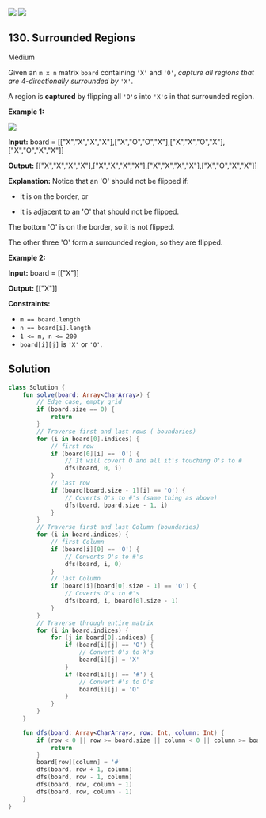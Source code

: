 [![](https://img.shields.io/github/stars/LeetCode-Top-Interview-150/LeetCode-Top-Interview-150?label=Stars&style=flat-square)](https://github.com/LeetCode-Top-Interview-150/LeetCode-Top-Interview-150)
[![](https://img.shields.io/github/forks/LeetCode-Top-Interview-150/LeetCode-Top-Interview-150?label=Fork%20me%20on%20GitHub%20&style=flat-square)](https://github.com/LeetCode-Top-Interview-150/LeetCode-Top-Interview-150/fork)

## 130\. Surrounded Regions

Medium

Given an `m x n` matrix `board` containing `'X'` and `'O'`, _capture all regions that are 4-directionally surrounded by_ `'X'`.

A region is **captured** by flipping all `'O'`s into `'X'`s in that surrounded region.

**Example 1:**

![](https://assets.leetcode.com/uploads/2021/02/19/xogrid.jpg)

**Input:** board = \[\["X","X","X","X"],["X","O","O","X"],["X","X","O","X"],["X","O","X","X"]]

**Output:** [["X","X","X","X"],["X","X","X","X"],["X","X","X","X"],["X","O","X","X"]]

**Explanation:** Notice that an 'O' should not be flipped if:

- It is on the border, or

- It is adjacent to an 'O' that should not be flipped. 

The bottom 'O' is on the border, so it is not flipped. 
 
The other three 'O' form a surrounded region, so they are flipped.

**Example 2:**

**Input:** board = \[\["X"]]

**Output:** [["X"]]

**Constraints:**

*   `m == board.length`
*   `n == board[i].length`
*   `1 <= m, n <= 200`
*   `board[i][j]` is `'X'` or `'O'`.

## Solution

```kotlin
class Solution {
    fun solve(board: Array<CharArray>) {
        // Edge case, empty grid
        if (board.size == 0) {
            return
        }
        // Traverse first and last rows ( boundaries)
        for (i in board[0].indices) {
            // first row
            if (board[0][i] == 'O') {
                // It will covert O and all it's touching O's to #
                dfs(board, 0, i)
            }
            // last row
            if (board[board.size - 1][i] == 'O') {
                // Coverts O's to #'s (same thing as above)
                dfs(board, board.size - 1, i)
            }
        }
        // Traverse first and last Column (boundaries)
        for (i in board.indices) {
            // first Column
            if (board[i][0] == 'O') {
                // Converts O's to #'s
                dfs(board, i, 0)
            }
            // last Column
            if (board[i][board[0].size - 1] == 'O') {
                // Coverts O's to #'s
                dfs(board, i, board[0].size - 1)
            }
        }
        // Traverse through entire matrix
        for (i in board.indices) {
            for (j in board[0].indices) {
                if (board[i][j] == 'O') {
                    // Convert O's to X's
                    board[i][j] = 'X'
                }
                if (board[i][j] == '#') {
                    // Convert #'s to O's
                    board[i][j] = 'O'
                }
            }
        }
    }

    fun dfs(board: Array<CharArray>, row: Int, column: Int) {
        if (row < 0 || row >= board.size || column < 0 || column >= board[0].size || board[row][column] != 'O') {
            return
        }
        board[row][column] = '#'
        dfs(board, row + 1, column)
        dfs(board, row - 1, column)
        dfs(board, row, column + 1)
        dfs(board, row, column - 1)
    }
}
```